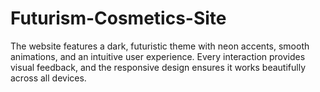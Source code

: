 # Futurism-Cosmetics-Site
The website features a dark, futuristic theme with neon accents, smooth animations, and an intuitive user experience. Every interaction provides visual feedback, and the responsive design ensures it works beautifully across all devices.
